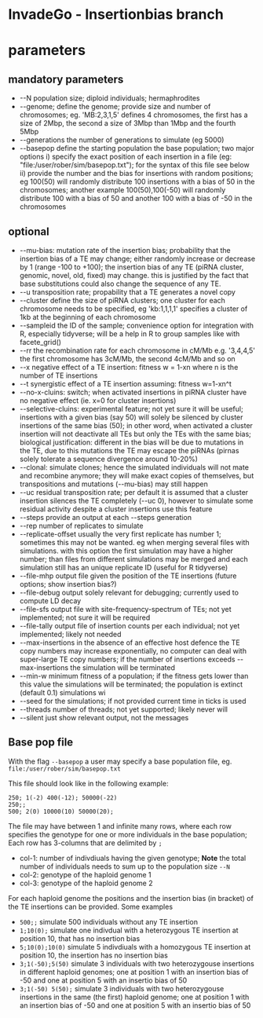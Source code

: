 InvadeGo - Insertionbias branch
================


# parameters

## mandatory parameters

* --N population size; diploid individuals; hermaphrodites
* --genome; define the genome; provide size and number of chromosomes; eg. 'MB:2,3,1,5' defines 4 chromosomes, the first has a size of 2Mbp, the second a size of 3Mbp than 1Mbp and the fourth 5Mbp
* --generations the number of generations to simulate (eg 5000)
* --basepop define the starting population the base population; two major options i) specify the exact position of each insertion in a file (eg: "file:/user/rober/sim/basepop.txt"); for the syntax of this file see below ii) provide the number and the bias for insertions with random positions; eg 100(50) will randomly distribute 100 insertions with a bias of 50 in the chromosomes; another example 100(50),100(-50) will randomly distribute 100 with a bias of 50 and another 100 with a bias of -50 in the chromosomes




## optional
* --mu-bias: mutation rate of the insertion bias; probability that the insertion bias of a TE may change; either randomly increase or decrease by 1 (range -100 to +100); the insertion bias of any TE (piRNA cluster, genomic, novel, old, fixed) may change. this is justified by the fact that base substitutions could also change the sequence of any TE.
* --u transposition rate; propability that a TE generates a novel copy
* --cluster define the size of piRNA clusters; one cluster for each chromosome needs to be specified, eg 'kb:1,1,1,1' specifies a cluster of 1kb at the beginning of each chromosome
* --sampleid the ID of the sample; convenience option for integration with R, especially tidyverse; will be a help in R to group samples like with facete_grid()
* --rr the recombination rate for each chromosome in cM/Mb  e.g. '3,4,4,5' the first chromosome has 3cM/Mb, the second 4cM/Mb and so on
* --x negative effect of a TE insertion: fitness w = 1-xn where n is the number of TE insertions
* --t synergistic effect of a TE insertion assuming: fitness w=1-xn^t 
* --no-x-cluins: switch; when activated insertions in piRNA cluster have no negative effect (ie. x=0 for cluster insertions)
* --selective-cluins: experimental feature; not yet sure it will be useful; insertions with a given bias (say 50) will solely be silenced by cluster insertions of the same bias (50); in other word, when activated a cluster insertion will not deactivate all TEs but only the TEs with the same bias; biological justification: different in the bias will be due to mutations in the TE, due to this mutations the TE may escape the piRNAs (pirnas solely tolerate a sequence divergence around 10-20%)
* --clonal: simulate clones; hence the simulated individuals will not mate and recombine anymore; they will make exact copies of themselves, but transpositions and mutations (--mu-bias) may still happen
* --uc residual transposition rate; per default it is assumed that a cluster insertion silences the TE completely (--uc 0), however to simulate some residual activity despite a cluster insertions use this feature
* --steps provide an output at each --steps generation
* --rep number of replicates to simulate
* --replicate-offset usually the very first replicate has number 1; sometimes this may not be wanted. eg when merging several files with simulations. with this option the first simulation may have a higher number; than files from different simulations may be merged and each simulation still has an unique replicate ID (useful for R tidyverse)
* --file-mhp output file given the position of the TE insertions (future options; show insertion bias?)
* --file-debug output solely relevant for debugging; currently used to compute LD decay
* --file-sfs output file with site-frequency-spectrum of TEs; not yet implemented; not sure it will be required
* --file-tally output file of insertion counts per each individual; not yet implemented; likely not needed
* --max-insertions in the absence of an effective host defence the TE copy numbers may increase exponentially, no computer can deal with super-large TE copy numbers; if the number of insertions exceeds --max-insertions the simulation will be terminated
* --min-w minimum fitness of a population; if the fitness gets lower than this value the simulations will be terminated; the population is extinct (default 0.1)
 simulations wi
* --seed for the simulations; if not provided current time in ticks is used
* --threads number of threads; not yet supported; likely never will
* --silent just show relevant output, not the messages

## Base pop file
With the flag `--basepop` a user may specify a base population file, eg. `file:/user/rober/sim/basepop.txt`

This file should look like in the following example:

```
250; 1(-2) 400(-12); 50000(-22)
250;;
500; 2(0) 10000(10) 50000(20);
```

The file may have between 1 and infinite many rows, where each row specifies the genotype for one or more individuals in the base population;
Each row has 3-columns that are delimited by `;`

* col-1: number of indivdiuals having the given genotype; **Note** the total number of individuals needs to sum up to the population size `--N`
* col-2: genotype of the haploid genome 1
* col-3: genotype of the haploid genome 2

For each haploid genome the positions and the insertion bias (in bracket) of the TE insertions can be provided.
Some examples
* `500;;` simulate 500 individuals without any TE insertion
* `1;10(0);` simulate one indivdual with a heterozygous TE insertion at position 10, that has no insertion bias
* `5;10(0);10(0)` simulate 5 indivdiuals with a homozygous TE insertion at position 10, the insertion has no insertion bias
* `3;1(-50);5(50)` simulate 3 individuals with two heterozygouse insertions in different haploid genomes; one at position 1 with an insertion bias of -50 and one at position 5 with an insertio bias of 50
* `3;1(-50) 5(50);` simulate 3 individuals with two heterozygouse insertions in the same (the first) haploid genome; one at position 1 with an insertion bias of -50 and one at position 5 with an insertio bias of 50
